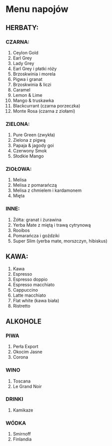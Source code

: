# Menu napojów

## HERBATY:

### CZARNA:
1. Ceylon Gold  
2. Earl Grey  
3. Lady Grey  
4. Earl Grey i płatki róży  
5. Brzoskwinia i morela  
6. Pigwa i granat  
7. Brzoskwinia & liczi  
8. Caramel  
9. Lemon & Lime  
10. Mango & truskawka  
11. Blackcurrant (czarna porzeczka)  
12. Monte Rosa (czarna z ziołami)  

### ZIELONA:
1. Pure Green (zwykła) 
2. Zielona z pigwą 
3. Papaja & jagody goi 
4. Czerwony Smok
5. Słodkie Mango 

### ZIOŁOWA:
1. Melisa 
2. Melisa z pomarańczą 
3. Melisa z chmielem i kardamonem 
4. Mięta 

### INNE:
1. Żółta: granat i żurawina 
2. Yerba Mate z miętą i trawą cytrynową
3. Rooibos 
4. Pomarańcza i goździki 
5. Super Slim (yerba mate, morszczyn, hibiskus) 

## KAWA:
1. Kawa
2. Espresso
3. Espresso doppio
4. Espresso macchiato
5. Cappuccino
6. Latte macchiato
7. Flat white (kawa biała)
8. Ristretto

## ALKOHOLE

### PIWA
1. Perła Export
2. Okocim Jasne
3. Corona

### WINO
1. Toscana
2. Le Grand Noir

### DRINKI
1. Kamikaze

### WÓDKA
1. Smirnoff
2. Finlandia
